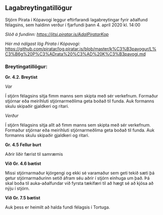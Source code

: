 ## Lagabreytingatillögur

Stjórn Pírata í Kópavogi leggur eftirfarandi lagabreytingar fyrir aðalfund félagsins, sem haldinn verður í fjarfundi þann 4. apríl 2020 kl. 14:00

*Slóð á fundinn: https://jitsi.piratar.is/AdalPiratarKop*

*Hér má nálgast lög Pírata í Kópavogi:* https://github.com/piratar/log.piratar.is/blob/master/k%C3%B3pavogur/L%C3%B6g%20P%C3%ADrata%20%C3%AD%20K%C3%B3pavogi.md

### Breytingatillögur:
**Gr. 4.2.  Breytist**

*Var*

Í stjórn félagsins sitja fimm manns sem skipta með sér verkefnum. Formaður stjórnar eða meirihluti stjórnarmeðlima geta boðað til funda. Auk formanns skulu skipaðir gjaldkeri og ritari.

*Verður*

Í stjórn félagsins sitja allt að  fimm manns sem skipta með sér verkefnum. Formaður stjórnar eða meirihluti stjórnarmeðlima geta boðað til funda. Auk formanns skulu skipaðir gjaldkeri og ritari.

 

**Gr. 4.5 Fellur burt** 

Aðrir liðir færist til samræmis

**Við Gr. 4.6 bætist**

Missi stjórnarmaður kjörgengi og ekki sé varamaður sem geti tekið sæti þá getur stjórnarmaðurinn setið áfram séu aðrir í stjórn einhuga um það.  Þá skal boða til auka-aðalfundar við fyrsta tækifæri til að hægt sé að kjósa að nýju í stjórn. 

**Við Gr. 7.5 bætist**

Auk þess er heimilt að halda fundi félagsis í Tortuga. 
